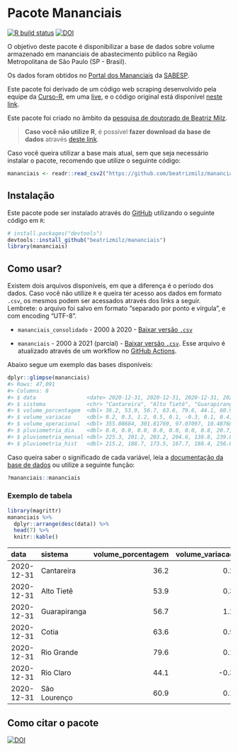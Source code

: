
<!-- README.md is generated from README.Rmd. Please edit that file -->

# Pacote Mananciais

<!-- badges: start -->

[![R build
status](https://github.com/beatrizmilz/mananciais/workflows/R-CMD-check/badge.svg)](https://github.com/beatrizmilz/mananciais/actions)
[![DOI](https://zenodo.org/badge/DOI/10.5281/zenodo.4319745.svg)](https://doi.org/10.5281/zenodo.4319745)
<!-- badges: end -->

O objetivo deste pacote é disponibilizar a base de dados sobre volume
armazenado em mananciais de abastecimento público na Região
Metropolitana de São Paulo (SP - Brasil).

Os dados foram obtidos no [Portal dos
Mananciais](http://mananciais.sabesp.com.br/Situacao) da
[SABESP](http://site.sabesp.com.br/site/Default.aspx).

Este pacote foi derivado de um código web scraping desenvolvido pela
equipe da [Curso-R](https://www.curso-r.com/), em uma
[live](https://youtu.be/jvZIxrMmOcQ), e o código original está
disponível [neste
link](https://github.com/curso-r/lives/blob/master/drafts/20200730_scraper_sabesp.R).

Este pacote foi criado no âmbito da [pesquisa de doutorado de Beatriz
Milz](https://beatrizmilz.github.io/tese/).

> **Caso você não utilize R**, é possível **fazer download da base de
> dados** através [deste
> link](https://github.com/beatrizmilz/mananciais/raw/master/inst/extdata/mananciais.csv).

Caso você queira utilizar a base mais atual, sem que seja necessário
instalar o pacote, recomendo que utilize o seguinte código:

``` r
mananciais <- readr::read_csv2("https://github.com/beatrizmilz/mananciais/raw/master/inst/extdata/mananciais.csv")
```

## Instalação

Este pacote pode ser instalado através do [GitHub](https://github.com/)
utilizando o seguinte código em `R`:

``` r
# install.packages("devtools")
devtools::install_github("beatrizmilz/mananciais")
library(mananciais)
```

## Como usar?

Existem dois arquivos disponíveis, em que a diferença é o período dos
dados. Caso você não utilize `R` e queira ter acesso aos dados em
formato `.csv`, os mesmos podem ser acessados através dos links a
seguir. Lembrete: o arquivo foi salvo em formato “separado por ponto e
vírgula”, e com encoding “UTF-8”.

  - `mananciais_consolidado` - 2000 à 2020 - [Baixar versão
    `.csv`](https://github.com/beatrizmilz/mananciais/raw/master/inst/extdata/mananciais_consolidado.csv)

  - `mananciais` - 2000 à 2021 (parcial) - [Baixar versão
    `.csv`](https://github.com/beatrizmilz/mananciais/raw/master/inst/extdata/mananciais.csv).
    Esse arquivo é atualizado através de um workflow no [GitHub
    Actions](https://github.com/beatrizmilz/mananciais/actions).

Abaixo segue um exemplo das bases disponíveis:

``` r
dplyr::glimpse(mananciais)
#> Rows: 47,091
#> Columns: 8
#> $ data                <date> 2020-12-31, 2020-12-31, 2020-12-31, 2020-12-31...
#> $ sistema             <chr> "Cantareira", "Alto Tietê", "Guarapiranga", "Co...
#> $ volume_porcentagem  <dbl> 36.2, 53.9, 56.7, 63.6, 79.6, 44.1, 60.9, 36.0,...
#> $ volume_variacao     <dbl> 0.2, 0.3, 1.2, 0.5, 0.1, -0.3, 0.1, 0.4, 0.5, 1...
#> $ volume_operacional  <dbl> 355.08684, 301.81769, 97.07097, 10.48768, 89.34...
#> $ pluviometria_dia    <dbl> 0.0, 0.0, 0.0, 0.0, 0.0, 0.0, 0.8, 20.7, 28.8, ...
#> $ pluviometria_mensal <dbl> 225.3, 201.2, 203.2, 204.6, 138.8, 239.8, 173.8...
#> $ pluviometria_hist   <dbl> 215.2, 188.7, 173.5, 167.7, 188.4, 256.8, 211.3...
```

Caso queira saber o significado de cada variável, leia a [documentação
da base de
dados](https://beatrizmilz.github.io/mananciais/reference/mananciais.html)
ou utilize a seguinte função:

``` r
?mananciais::mananciais
```

### Exemplo de tabela

``` r
library(magrittr)
mananciais %>% 
  dplyr::arrange(desc(data)) %>% 
  head(7) %>%
  knitr::kable()
```

| data       | sistema      | volume\_porcentagem | volume\_variacao | volume\_operacional | pluviometria\_dia | pluviometria\_mensal | pluviometria\_hist |
| :--------- | :----------- | ------------------: | ---------------: | ------------------: | ----------------: | -------------------: | -----------------: |
| 2020-12-31 | Cantareira   |                36.2 |              0.2 |           355.08684 |               0.0 |                225.3 |              215.2 |
| 2020-12-31 | Alto Tietê   |                53.9 |              0.3 |           301.81769 |               0.0 |                201.2 |              188.7 |
| 2020-12-31 | Guarapiranga |                56.7 |              1.2 |            97.07097 |               0.0 |                203.2 |              173.5 |
| 2020-12-31 | Cotia        |                63.6 |              0.5 |            10.48768 |               0.0 |                204.6 |              167.7 |
| 2020-12-31 | Rio Grande   |                79.6 |              0.1 |            89.34678 |               0.0 |                138.8 |              188.4 |
| 2020-12-31 | Rio Claro    |                44.1 |            \-0.3 |             6.02579 |               0.0 |                239.8 |              256.8 |
| 2020-12-31 | São Lourenço |                60.9 |              0.1 |            54.09287 |               0.8 |                173.8 |              211.3 |

## Como citar o pacote

[![DOI](https://zenodo.org/badge/DOI/10.5281/zenodo.4319745.svg)](https://doi.org/10.5281/zenodo.4319745)

